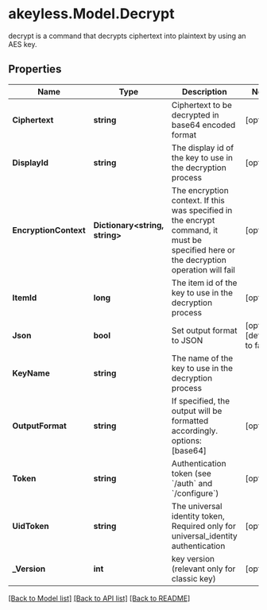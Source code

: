 # akeyless.Model.Decrypt
decrypt is a command that decrypts ciphertext into plaintext by using an AES key.

## Properties

Name | Type | Description | Notes
------------ | ------------- | ------------- | -------------
**Ciphertext** | **string** | Ciphertext to be decrypted in base64 encoded format | [optional] 
**DisplayId** | **string** | The display id of the key to use in the decryption process | [optional] 
**EncryptionContext** | **Dictionary&lt;string, string&gt;** | The encryption context. If this was specified in the encrypt command, it must be specified here or the decryption operation will fail | [optional] 
**ItemId** | **long** | The item id of the key to use in the decryption process | [optional] 
**Json** | **bool** | Set output format to JSON | [optional] [default to false]
**KeyName** | **string** | The name of the key to use in the decryption process | 
**OutputFormat** | **string** | If specified, the output will be formatted accordingly. options: [base64] | [optional] 
**Token** | **string** | Authentication token (see &#x60;/auth&#x60; and &#x60;/configure&#x60;) | [optional] 
**UidToken** | **string** | The universal identity token, Required only for universal_identity authentication | [optional] 
**_Version** | **int** | key version (relevant only for classic key) | [optional] 

[[Back to Model list]](../README.md#documentation-for-models) [[Back to API list]](../README.md#documentation-for-api-endpoints) [[Back to README]](../README.md)

